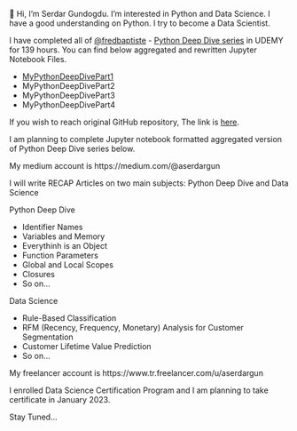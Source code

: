 👋 Hi, I’m Serdar Gundogdu. I’m interested in Python and Data Science. I have a good understanding on Python. I try to become a Data Scientist.

I have completed all of [@fredbaptiste](https://github.com/fbaptiste) - [Python Deep Dive series](https://github.com/aserdargun/python-deepdive) in UDEMY for 139 hours. You can find below aggregated and rewritten Jupyter Notebook Files.
  * [MyPythonDeepDivePart1](https://github.com/aserdargun/aserdargun/blob/main/MyPythonDeepDivePart1.ipynb)
  * MyPythonDeepDivePart2
  * MyPythonDeepDivePart3
  * MyPythonDeepDivePart4
<p>If you wish to reach original GitHub repository, The link is <a href="https://github.com/aserdargun/python-deepdive">here</a>.
<p>I am planning to complete Jupyter notebook formatted aggregated version of Python Deep Dive series below.
  
<p>My medium account is https://medium.com/@aserdargun
<p>I will write RECAP Articles on two main subjects: Python Deep Dive and Data Science
<p> Python Deep Dive
  
  * Identifier Names
  * Variables and Memory
  * Everythinh is an Object
  * Function Parameters
  * Global and Local Scopes
  * Closures
  * So on...
  <p> Data Science
    
  * Rule-Based Classification
  * RFM (Recency, Frequency, Monetary) Analysis for Customer Segmentation
  * Customer Lifetime Value Prediction
  * So on...
  
<p>My freelancer account is https://www.tr.freelancer.com/u/aserdargun
<p>I enrolled Data Science Certification Program and I am planning to take certificate in January 2023.
<p>Stay Tuned...


<!---
aserdargun/aserdargun is a ✨ special ✨ repository because its `README.md` (this file) appears on your GitHub profile.
You can click the Preview link to take a look at your changes.
--->
